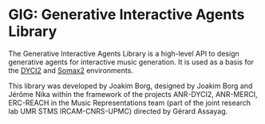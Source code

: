 
# GIG: **G**enerative **I**nteractive A**g**ents Library

The Generative Interactive Agents Library is a high-level API to design generative agents for interactive music generation. It is used as a basis for the [DYCI2](https://github.com/DYCI2/DYCI2-Python-Library) and [Somax2](https://github.com/DYCI2/Somax2) environments.

This library was developed by Joakim Borg, designed by Joakim Borg and Jérôme Nika within the framework of the projects ANR-DYCI2, ANR-MERCI, ERC-REACH in the Music Representations team (part of the joint research lab UMR STMS IRCAM-CNRS-UPMC) directed by Gérard Assayag.
